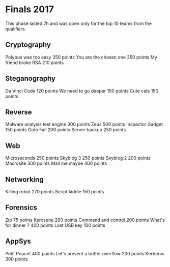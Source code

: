 # Finals 2017

This phase lasted 7h and was open only for the top 10 teams from the qualifiers.

## Cryptography

Polybus was too easy 350 points
You are the chosen one 350 points
My friend broke RSA 210 points

## Steganography
Da Vinci Code 120 points
We need to go deeper 150 points
Cute cats 150 points

## Reverse
Malware analysis test engine 300 points
Zeus 500 points
Inspector Gadget 150 points
Goto Fail 200 points
Server backup 250 points

## Web
Microseconds 250 points
Skyblog 3 250 points
Skyblog 2 200 points
Macrosite 300 points
Mail me maybe 400 points

## Networking
Killing robot 270 points
Script kiddie 150 points

## Forensics
Zip 75 points
Kerosene 200 points
Command and control 200 points
What's for dinner ? 400 points
Lost USB key 100 points

## AppSys
Petit Poucet 400 points
Let's prevent a buffer overflow 200 points
Kerberos 300 points
